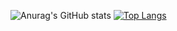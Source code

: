 ![Anurag's GitHub stats](https://github-readme-stats.vercel.app/api?username=Silentdesu&show_icons=true&theme=aura)
[![Top Langs](https://github-readme-stats.vercel.app/api/top-langs/?username=Silentdesu&layout=compact&theme=aura)](https://github.com/anuraghazra/github-readme-stats)